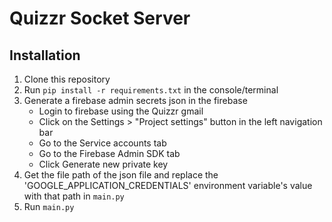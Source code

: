 # Quizzr Socket Server

## Installation
1. Clone this repository
2. Run `pip install -r requirements.txt` in the console/terminal
3. Generate a firebase admin secrets json in the firebase
   - Login to firebase using the Quizzr gmail
   - Click on the Settings > "Project settings" button in the left navigation bar
   - Go to the Service accounts tab
   - Go to the Firebase Admin SDK tab
   - Click Generate new private key
4. Get the file path of the json file and replace the 'GOOGLE_APPLICATION_CREDENTIALS' environment variable's value with that path in `main.py`
5. Run `main.py`